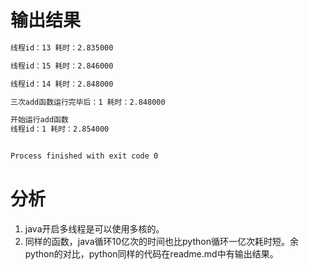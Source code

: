 # 输出结果

```sh
线程id：13 耗时：2.835000

线程id：15 耗时：2.846000

线程id：14 耗时：2.848000

三次add函数运行完毕后：1 耗时：2.848000

开始运行add函数
线程id：1 耗时：2.854000


Process finished with exit code 0
```

# 分析

1. java开启多线程是可以使用多核的。
2. 同样的函数，java循环10亿次的时间也比python循环一亿次耗时短。余python的对比，python同样的代码在readme.md中有输出结果。
